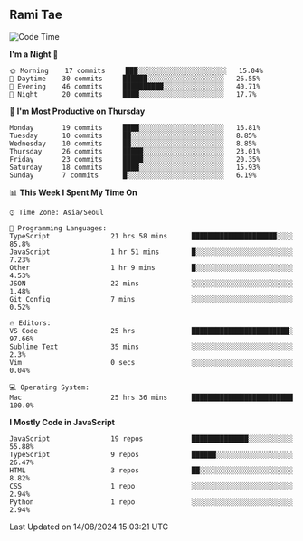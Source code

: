 ## Rami Tae

<!--START_SECTION:waka-->
![Code Time](http://img.shields.io/badge/Code%20Time-1%2C557%20hrs%2015%20mins-blue)

**I'm a Night 🦉** 

```text
🌞 Morning    17 commits     ███░░░░░░░░░░░░░░░░░░░░░░   15.04% 
🌆 Daytime    30 commits     ██████░░░░░░░░░░░░░░░░░░░   26.55% 
🌃 Evening    46 commits     ██████████░░░░░░░░░░░░░░░   40.71% 
🌙 Night      20 commits     ████░░░░░░░░░░░░░░░░░░░░░   17.7%

```
📅 **I'm Most Productive on Thursday** 

```text
Monday       19 commits     ████░░░░░░░░░░░░░░░░░░░░░   16.81% 
Tuesday      10 commits     ██░░░░░░░░░░░░░░░░░░░░░░░   8.85% 
Wednesday    10 commits     ██░░░░░░░░░░░░░░░░░░░░░░░   8.85% 
Thursday     26 commits     █████░░░░░░░░░░░░░░░░░░░░   23.01% 
Friday       23 commits     █████░░░░░░░░░░░░░░░░░░░░   20.35% 
Saturday     18 commits     ████░░░░░░░░░░░░░░░░░░░░░   15.93% 
Sunday       7 commits      █░░░░░░░░░░░░░░░░░░░░░░░░   6.19%

```


📊 **This Week I Spent My Time On** 

```text
⌚︎ Time Zone: Asia/Seoul

💬 Programming Languages: 
TypeScript               21 hrs 58 mins      █████████████████████░░░░   85.8% 
JavaScript               1 hr 51 mins        █░░░░░░░░░░░░░░░░░░░░░░░░   7.23% 
Other                    1 hr 9 mins         █░░░░░░░░░░░░░░░░░░░░░░░░   4.53% 
JSON                     22 mins             ░░░░░░░░░░░░░░░░░░░░░░░░░   1.48% 
Git Config               7 mins              ░░░░░░░░░░░░░░░░░░░░░░░░░   0.52%

🔥 Editors: 
VS Code                  25 hrs              ████████████████████████░   97.66% 
Sublime Text             35 mins             ░░░░░░░░░░░░░░░░░░░░░░░░░   2.3% 
Vim                      0 secs              ░░░░░░░░░░░░░░░░░░░░░░░░░   0.04%

💻 Operating System: 
Mac                      25 hrs 36 mins      █████████████████████████   100.0%

```

**I Mostly Code in JavaScript** 

```text
JavaScript               19 repos            ██████████████░░░░░░░░░░░   55.88% 
TypeScript               9 repos             ██████░░░░░░░░░░░░░░░░░░░   26.47% 
HTML                     3 repos             ██░░░░░░░░░░░░░░░░░░░░░░░   8.82% 
CSS                      1 repo              ░░░░░░░░░░░░░░░░░░░░░░░░░   2.94% 
Python                   1 repo              ░░░░░░░░░░░░░░░░░░░░░░░░░   2.94%

```



 Last Updated on 14/08/2024 15:03:21 UTC
<!--END_SECTION:waka-->

